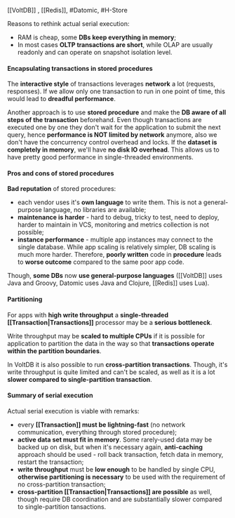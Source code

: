 [[VoltDB]] , [[Redis]], #Datomic, #H-Store

Reasons to rethink actual serial execution:
- RAM is cheap, some **DBs keep everything in memory**;
- In most cases **OLTP transactions are short**, while OLAP are usually readonly and can operate on snapshot isolation level.

#### Encapsulating transactions in stored procedures

The **interactive style** of transactions leverages **network** a lot (requests, responses). If we allow only one transaction to run in one point of time, this would lead to **dreadful performance**.

Another approach is to use **stored procedure** and make the **DB aware of all steps of the transaction** beforehand. Even though transactions are executed one by one they don't wait for the application to submit the next query, hence **performance is NOT limited by network** anymore, also we don't have the concurrency control overhead and locks. If  the **dataset is completely in memory**, we'll have **no disk IO overhead**. This allows us to have pretty good performance in single-threaded environments.

#### Pros and cons of stored procedures

**Bad reputation** of stored procedures:
- each vendor uses it's **own language** to write them. This is not a general-purpose language, no libraries are available;
- **maintenance is harder** - hard to debug, tricky to test, need to deploy, harder to maintain in VCS, monitoring and metrics collection is not possible;
- **instance performance** - multiple app instances may connect to the single database. While app scaling is relatively simpler, DB scaling is much more harder. Therefore, **poorly written** code in **procedure** leads to **worse outcome** compared to the same poor app code.

Though, **some DBs** now **use general-purpose languages** ([[VoltDB]] uses Java and Groovy, Datomic uses Java and Clojure, [[Redis]] uses Lua).

#### Partitioning

For apps with **high write throughput** a **single-threaded [[Transaction|Transactions]]** processor may be a **serious bottleneck**.

Write throughput may be **scaled to multiple CPUs** if it is possible for application to partition the data in the way so that **transactions operate within the partition boundaries**.

In VoltDB it is also possible to run **cross-partition transactions**. Though, it's write throughput is quite limited and can't be scaled, as well as it is a lot **slower compared to single-partition transaction**.

#### Summary of serial execution

Actual serial execution is viable with remarks:
- every **[[Transaction]] must be lightning-fast** (no network communication, everything through stored procedure);
- **active data set must fit in memory**. Some rarely-used data may be backed up on disk, but when it's necessary again, **anti-caching** approach should be used - roll back transaction, fetch data in memory, restart the transaction;
- **write throughput** must be **low enough** to be handled by single CPU, **otherwise partitioning is necessary** to be used with the requirement of no cross-partition transaction;
- **cross-partition [[Transaction|Transactions]] are possible** as well, though require DB coordination and are substantially slower compared to single-partition tansactions.
